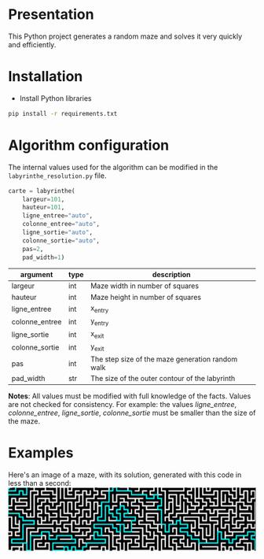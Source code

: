 # Presentation
This Python project generates a random maze and solves it very quickly and efficiently.

# Installation
- Install Python libraries
```sh
pip install -r requirements.txt
```

# Algorithm configuration
The internal values used for the algorithm can be modified in the `labyrinthe_resolution.py` file.
```python
carte = labyrinthe(
    largeur=101,
    hauteur=101, 
    ligne_entree="auto", 
    colonne_entree="auto", 
    ligne_sortie="auto", 
    colonne_sortie="auto", 
    pas=2, 
    pad_width=1)
```

|argument|type|description|
|-|-|-|
|largeur|int|Maze width in number of squares|
|hauteur|int|Maze height in number of squares|
|ligne_entree|int|x<sub>entry</sub>|
|colonne_entree|int|y<sub>entry</sub>|
|ligne_sortie|int|x<sub>exit</sub>|
|colonne_sortie|int|y<sub>exit</sub>|
|pas|int|The step size of the maze generation random walk|
|pad_width|str|The size of the outer contour of the labyrinth|

**Notes**: All values must be modified with full knowledge of the facts. Values are not checked for consistency.
For example: the values _ligne_entree_, _colonne_entree_, _ligne_sortie_, _colonne_sortie_ must be smaller than the size of the maze.

# Examples
Here's an image of a maze, with its solution, generated with this code in less than a second:
![Screenshot of a labyrinth](/pictures/labyrinth01.png)